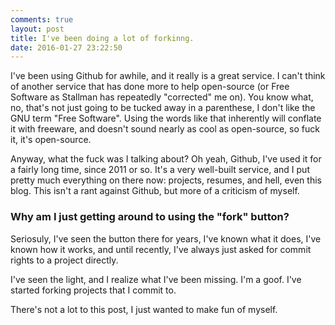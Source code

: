 ```yaml
---
comments: true
layout: post
title: I've been doing a lot of forkinng. 
date: 2016-01-27 23:22:50
---
```


I've been using Github for awhile, and it really is a great service. I can't think of another service that has done more to help open-source (or Free Software as Stallman has repeatedly "corrected" me on).  You know what, no, that's not just going to be tucked away in a parenthese, I don't like the GNU term "Free Software".  Using the words like that inherently will conflate it with freeware, and doesn't sound nearly as cool as open-source, so fuck it, it's open-source.

Anyway, what the fuck was I talking about?  Oh yeah, Github, I've used it for a fairly long time, since 2011 or so. It's a very well-built service, and I put pretty much everything on there now: projects, resumes, and hell, even this blog. This isn't a rant against Github, but more of a criticism of myself.

### Why am I just getting around to using the "fork" button?

Seriosuly, I've seen the button there for years, I've known what it does, I've known how it works, and until recently, I've always just asked for commit rights to a project directly.

I've seen the light, and I realize what I've been missing.  I'm a goof.  I've started forking projects that I commit to.

There's not a lot to this post, I just wanted to make fun of myself.
